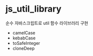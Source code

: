 # js_util_library

순수 자바스크립트로 util 함수 라이브러리 구현
- camelCase
- kebabCase
- toSafeInteger
- cloneDeep


